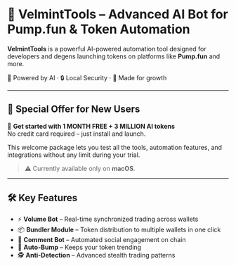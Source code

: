# 🚀 VelmintTools – Advanced AI Bot for Pump.fun & Token Automation

**VelmintTools** is a powerful AI-powered automation tool designed for developers and degens launching tokens on platforms like **Pump.fun** and more.

🧠 Powered by AI · 🔒 Local Security · 💼 Made for growth

---

## 🎁 Special Offer for New Users

🎉 **Get started with 1 MONTH FREE + 3 MILLION AI tokens**  
No credit card required – just install and launch.

This welcome package lets you test all the tools, automation features, and integrations without any limit during your trial.

> ⚠️ Currently available only on **macOS**.

---

## 🛠 Key Features

- ⚡ **Volume Bot** – Real-time synchronized trading across wallets  
- 📦 **Bundler Module** – Token distribution to multiple wallets in one click  
- 💬 **Comment Bot** – Automated social engagement on chain  
- 🚀 **Auto-Bump** – Keeps your token trending  
- 🕵️ **Anti-Detection** – Advanced stealth trading patterns
